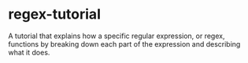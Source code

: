 # regex-tutorial
 A tutorial that explains how a specific regular expression, or regex, functions by breaking down each part of the expression and describing what it does.
